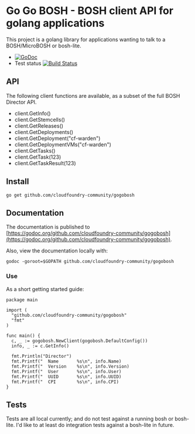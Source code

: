 # Go Go BOSH - BOSH client API for golang applications

This project is a golang library for applications wanting to talk to a BOSH/MicroBOSH or bosh-lite.

* [![GoDoc](https://godoc.org/github.com/cloudfoundry-community/gogobosh?status.png)](https://godoc.org/github.com/cloudfoundry-community/gogobosh)
* Test status [![Build Status](https://travis-ci.org/cloudfoundry-community/gogobosh.svg)](https://travis-ci.org/cloudfoundry-community/gogobosh)


## API

The following client functions are available, as a subset of the full BOSH Director API.

* client.GetInfo()
* client.GetStemcells()
* client.GetReleases()
* client.GetDeployments()
* client.GetDeployment("cf-warden")
* client.GetDeploymentVMs("cf-warden")
* client.GetTasks()
* client.GetTask(123)
* client.GetTaskResult(123)

## Install

```
go get github.com/cloudfoundry-community/gogobosh
````

## Documentation

The documentation is published to [https://godoc.org/github.com/cloudfoundry-community/gogobosh](https://godoc.org/github.com/cloudfoundry-community/gogobosh).

Also, view the documentation locally with:

```
godoc -goroot=$GOPATH github.com/cloudfoundry-community/gogobosh
```

### Use

As a short getting started guide:

``` golang
package main

import (
  "github.com/cloudfoundry-community/gogobosh"
  "fmt"
)

func main() {
  c, _ := gogobosh.NewClient(gogobosh.DefaultConfig())
  info, _ := c.GetInfo()

  fmt.Println("Director")
  fmt.Printf("  Name       %s\n", info.Name)
  fmt.Printf("  Version    %s\n", info.Version)
  fmt.Printf("  User       %s\n", info.User)
  fmt.Printf("  UUID       %s\n", info.UUID)
  fmt.Printf("  CPI        %s\n", info.CPI)
}
```

## Tests

Tests are all local currently; and do not test against a running bosh or bosh-lite. I'd like to at least do integration tests against a bosh-lite in future.
